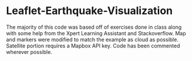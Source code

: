 # Leaflet-Earthquake-Visualization

The majority of this code was based off of exercises done in class along with some help from the Xpert Learning Assistant and Stackoverflow. Map and markers were modified to match the example as cloud as possible. Satellite portion requires a Mapbox API key. Code has been commented wherever possible.
